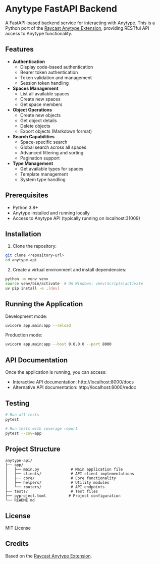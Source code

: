 # Anytype FastAPI Backend

A FastAPI-based backend service for interacting with Anytype. This is a Python port of the [Raycast Anytype Extension](https://github.com/raycast/extensions/tree/main/extensions/anytype), providing RESTful API access to Anytype functionality.

## Features

- **Authentication**
  - Display code-based authentication
  - Bearer token authentication
  - Token validation and management
  - Session token handling
- **Spaces Management**
  - List all available spaces
  - Create new spaces
  - Get space members
- **Object Operations**
  - Create new objects
  - Get object details
  - Delete objects
  - Export objects (Markdown format)
- **Search Capabilities**
  - Space-specific search
  - Global search across all spaces
  - Advanced filtering and sorting
  - Pagination support
- **Type Management**
  - Get available types for spaces
  - Template management
  - System type handling

## Prerequisites

- Python 3.8+
- Anytype installed and running locally
- Access to Anytype API (typically running on localhost:31009)

## Installation

1. Clone the repository:
```bash
git clone <repository-url>
cd anytype-api
```

2. Create a virtual environment and install dependencies:
```bash
python -m venv venv
source venv/bin/activate  # On Windows: venv\Scripts\activate
uv pip install -e .[dev]
```

## Running the Application

Development mode:
```bash
uvicorn app.main:app --reload
```

Production mode:
```bash
uvicorn app.main:app --host 0.0.0.0 --port 8000
```

## API Documentation

Once the application is running, you can access:
- Interactive API documentation: http://localhost:8000/docs
- Alternative API documentation: http://localhost:8000/redoc

## Testing

```bash
# Run all tests
pytest

# Run tests with coverage report
pytest --cov=app
```

## Project Structure
```
anytype-api/
├── app/
│   ├── main.py              # Main application file
│   ├── clients/             # API client implementations
│   ├── core/                # Core functionality
│   ├── helpers/             # Utility modules
│   └── routers/             # API endpoints
├── tests/                   # Test files
├── pyproject.toml          # Project configuration
└── README.md
```

## License

MIT License

## Credits

Based on the [Raycast Anytype Extension](https://github.com/raycast/extensions/tree/main/extensions/anytype).

